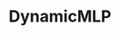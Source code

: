 ---
layout: page
title: DynamicMLP
description: Codes and Pretrained Models for Dynamic MLP(CVPR2022) + my attempt
img: assets/img/projects/DynamicMLP.png
redirect: https://github.com/xxayt/DynamicMLP
importance: 3
category: individual
---